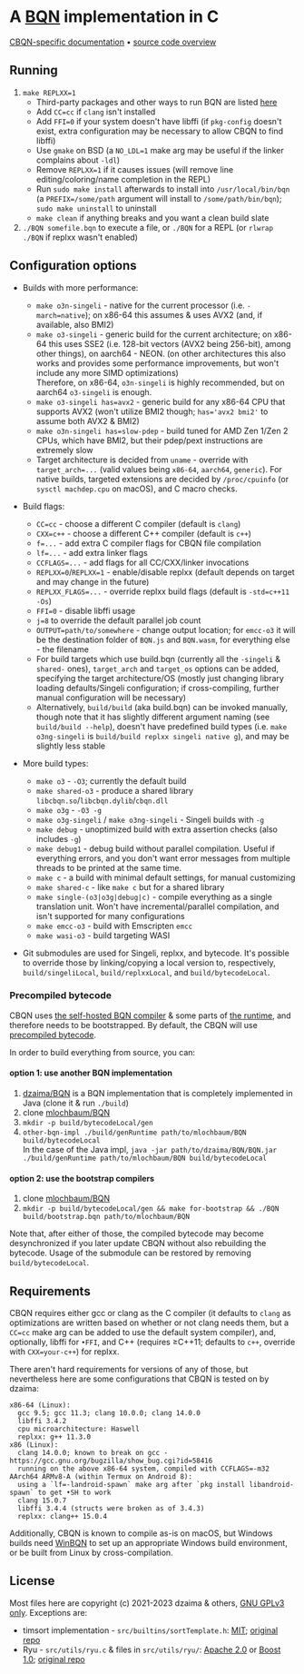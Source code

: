 # A [BQN](https://github.com/mlochbaum/BQN) implementation in C

[CBQN-specific documentation](docs/README.md) • [source code overview](src/README.md)

## Running

1. `make REPLXX=1`
    - Third-party packages and other ways to run BQN are listed [here](https://mlochbaum.github.io/BQN/running.html)
    - Add `CC=cc` if `clang` isn't installed
    - Add `FFI=0` if your system doesn't have libffi (if `pkg-config` doesn't exist, extra configuration may be necessary to allow CBQN to find libffi)
    - Use `gmake` on BSD (a `NO_LDL=1` make arg may be useful if the linker complains about `-ldl`)
    - Remove `REPLXX=1` if it causes issues (will remove line editing/coloring/name completion in the REPL)
    - Run `sudo make install` afterwards to install into `/usr/local/bin/bqn` (a `PREFIX=/some/path` argument will install to `/some/path/bin/bqn`); `sudo make uninstall` to uninstall
    - `make clean` if anything breaks and you want a clean build slate
2. `./BQN somefile.bqn` to execute a file, or `./BQN` for a REPL (or `rlwrap ./BQN` if replxx wasn't enabled)

## Configuration options

- Builds with more performance:
    - `make o3n-singeli` - native for the current processor (i.e. `-march=native`); on x86-64 this assumes & uses AVX2 (and, if available, also BMI2)
    - `make o3-singeli` - generic build for the current architecture; on x86-64 this uses SSE2 (i.e. 128-bit vectors (AVX2 being 256-bit), among other things), on aarch64 - NEON. (on other architectures this also works and provides some performance improvements, but won't include any more SIMD optimizations)  
      Therefore, on x86-64, `o3n-singeli` is highly recommended, but on aarch64 `o3-singeli` is enough.
    - `make o3-singeli has=avx2` - generic build for any x86-64 CPU that supports AVX2 (won't utilize BMI2 though; `has='avx2 bmi2'` to assume both AVX2 & BMI2)
    - `make o3n-singeli has=slow-pdep` - build tuned for AMD Zen 1/Zen 2 CPUs, which have BMI2, but their pdep/pext instructions are extremely slow
    - Target architecture is decided from `uname` - override with `target_arch=...` (valid values being `x86-64`, `aarch64`, `generic`). For native builds, targeted extensions are decided by `/proc/cpuinfo` (or `sysctl machdep.cpu` on macOS), and C macro checks.

- Build flags:
    - `CC=cc` - choose a different C compiler (default is `clang`)
    - `CXX=c++` - choose a different C++ compiler (default is `c++`)
    - `f=...` - add extra C compiler flags for CBQN file compilation
    - `lf=...` - add extra linker flags
    - `CCFLAGS=...` - add flags for all CC/CXX/linker invocations
    - `REPLXX=0`/`REPLXX=1` - enable/disable replxx (default depends on target and may change in the future)
    - `REPLXX_FLAGS=...` - override replxx build flags (default is `-std=c++11 -Os`)
    - `FFI=0` - disable libffi usage
    - `j=8` to override the default parallel job count
    - `OUTPUT=path/to/somewhere` - change output location; for `emcc-o3` it will be the destination folder of `BQN.js` and `BQN.wasm`, for everything else - the filename
    - For build targets which use build.bqn (currently all the `-singeli` & `shared-` ones), `target_arch` and `target_os` options can be added, specifying the target architecture/OS (mostly just changing library loading defaults/Singeli configuration; if cross-compiling, further manual configuration will be necessary)
    - Alternatively, `build/build` (aka build.bqn) can be invoked manually, though note that it has slightly different argument naming (see `build/build --help`), doesn't have predefined build types (i.e. `make o3ng-singeli` is `build/build replxx singeli native g`), and may be slightly less stable

- More build types:
    - `make o3` - `-O3`; currently the default build
    - `make shared-o3` - produce a shared library `libcbqn.so`/`libcbqn.dylib`/`cbqn.dll`
    - `make o3g` - `-O3 -g`
    - `make o3g-singeli` / `make o3ng-singeli` - Singeli builds with `-g`
    - `make debug` - unoptimized build with extra assertion checks (also includes `-g`)
    - `make debug1` - debug build without parallel compilation. Useful if everything errors, and you don't want error messages from multiple threads to be printed at the same time.
    - `make c` - a build with minimal default settings, for manual customizing
    - `make shared-c` - like `make c` but for a shared library
    - `make single-(o3|o3g|debug|c)` - compile everything as a single translation unit. Won't have incremental/parallel compilation, and isn't supported for many configurations
    - `make emcc-o3` - build with Emscripten `emcc`
    - `make wasi-o3` - build targeting WASI
- Git submodules are used for Singeli, replxx, and bytecode. It's possible to override those by linking/copying a local version to, respectively, `build/singeliLocal`, `build/replxxLocal`, and `build/bytecodeLocal`.

### Precompiled bytecode

CBQN uses [the self-hosted BQN compiler](https://github.com/mlochbaum/BQN/blob/master/src/c.bqn) & some parts of [the runtime](https://github.com/mlochbaum/BQN/blob/master/src/r1.bqn), and therefore needs to be bootstrapped. By default, the CBQN will use [precompiled bytecode](https://github.com/dzaima/cbqnBytecode).

In order to build everything from source, you can:

#### option 1: use another BQN implementation

  1. [dzaima/BQN](https://github.com/dzaima/BQN) is a BQN implementation that is completely implemented in Java (clone it & run `./build`)
  2. clone [mlochbaum/BQN](https://github.com/mlochbaum/BQN)
  3. `mkdir -p build/bytecodeLocal/gen`
  4. `other-bqn-impl ./build/genRuntime path/to/mlochbaum/BQN build/bytecodeLocal`  
     In the case of the Java impl, `java -jar path/to/dzaima/BQN/BQN.jar ./build/genRuntime path/to/mlochbaum/BQN build/bytecodeLocal`

#### option 2: use the bootstrap compilers

  1. clone [mlochbaum/BQN](https://github.com/mlochbaum/BQN)
  2. `mkdir -p build/bytecodeLocal/gen && make for-bootstrap && ./BQN build/bootstrap.bqn path/to/mlochbaum/BQN`

Note that, after either of those, the compiled bytecode may become desynchronized if you later update CBQN without also rebuilding the bytecode. Usage of the submodule can be restored by removing `build/bytecodeLocal`.

## Requirements

CBQN requires either gcc or clang as the C compiler (it defaults to `clang` as optimizations are written based on whether or not clang needs them, but a `CC=cc` make arg can be added to use the default system compiler), and, optionally, libffi for `•FFI`, and C++ (requires ≥C++11; defaults to `c++`, override with `CXX=your-c++`) for replxx.

There aren't hard requirements for versions of any of those, but nevertheless here are some configurations that CBQN is tested on by dzaima:

```
x86-64 (Linux):
  gcc 9.5; gcc 11.3; clang 10.0.0; clang 14.0.0
  libffi 3.4.2
  cpu microarchitecture: Haswell
  replxx: g++ 11.3.0
x86 (Linux):
  clang 14.0.0; known to break on gcc - https://gcc.gnu.org/bugzilla/show_bug.cgi?id=58416
  running on the above x86-64 system, compiled with CCFLAGS=-m32
AArch64 ARMv8-A (within Termux on Android 8):
  using a `lf=-landroid-spawn` make arg after `pkg install libandroid-spawn` to get •SH to work
  clang 15.0.7
  libffi 3.4.4 (structs were broken as of 3.4.3)
  replxx: clang++ 15.0.4
```
Additionally, CBQN is known to compile as-is on macOS, but Windows builds need [WinBQN](https://github.com/actalley/WinBQN) to set up an appropriate Windows build environment, or be built from Linux by cross-compilation.

## License

Most files here are copyright (c) 2021-2023 dzaima & others, [GNU GPLv3 only](licenses/LICENSE-GPLv3).
Exceptions are:
- timsort implementation - `src/builtins/sortTemplate.h`: [MIT](licenses/LICENSE-MIT-sort); [original repo](https://github.com/swenson/sort/tree/f79f2a525d03f102034b5a197c395f046eb82708)
- Ryu - `src/utils/ryu.c` & files in `src/utils/ryu/`: [Apache 2.0](licenses/LICENSE-Apache2) or [Boost 1.0](licenses/LICENSE-Boost); [original repo](https://github.com/ulfjack/ryu/tree/75d5a85440ed356ad7b23e9e6002d71f62a6255c)